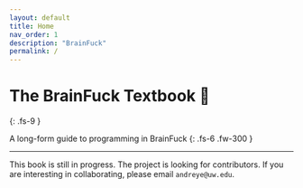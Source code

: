 ```yaml
---
layout: default
title: Home
nav_order: 1
description: "BrainFuck"
permalink: /
---
```


# The BrainFuck Textbook 🧠
{: .fs-9 }

A long-form guide to programming in BrainFuck
{: .fs-6 .fw-300 }

---

This book is still in progress. The project is looking for contributors. If you are interesting in collaborating, please email `andreye@uw.edu`.
